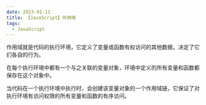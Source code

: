 ```yaml
---
date: 2023-01-11
title: 【JavaScript】作用域
tags: 
  - JavaScript
---
```


作用域就是代码的执行环境，它定义了变量或函数有权访问的其他数据，决定了它们各自的行为。

在每个执行环境中都有一个与之关联的变量对象，环境中定义的所有变量和函数都保存在这个对象中。

当代码在一个执行环境中执行时，会创建该变量对象的一个作用域链，它保证了对执行环境有访问权限的所有变量和函数的有序访问。